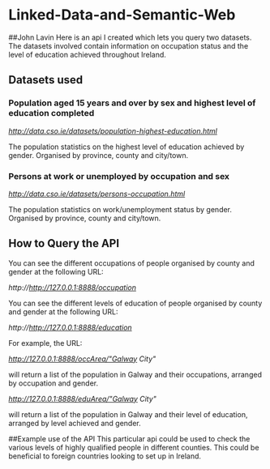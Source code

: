 # Linked-Data-and-Semantic-Web

##John Lavin
Here is an api I created which lets you query two datasets. The datasets involved contain information on occupation status and the level of education achieved throughout Ireland.

## Datasets used
### Population aged 15 years and over by sex and highest level of education completed
*http://data.cso.ie/datasets/population-highest-education.html*

The population statistics on the highest level of education achieved by gender.
Organised by province, county and city/town. 

### Persons at work or unemployed by occupation and sex
*http://data.cso.ie/datasets/persons-occupation.html*

The population statistics on work/unemployment status by gender.
Organised by province, county and city/town.

## How to Query the API
You can see the different occupations of people organised by county and gender at the following URL:

*http://http://127.0.0.1:8888/occupation*

You can see the different levels of education of people organised by county and gender at the following URL:

*http://http://127.0.0.1:8888/education*

For example, the URL:

*http://127.0.0.1:8888/occArea/"Galway City"*

will return a list of the population in Galway and their occupations, arranged by occupation and gender.

*http://127.0.0.1:8888/eduArea/"Galway City"*

will return a list of the population in Galway and their level of education, arranged by level achieved and gender.

##Example use of the API
This particular api could be used to check the various levels of highly qualified people in different counties. This could be beneficial to foreign countries looking to set up in Ireland.
